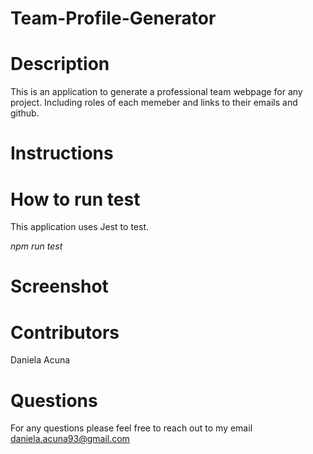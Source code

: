 # Team-Profile-Generator


# Description 

This is an application to generate a professional team webpage for any project. Including roles of each memeber and links to their emails and github. 

# Instructions 


# How to run test 

This application uses Jest to test. 

*npm run test*

# Screenshot 

# Contributors 
Daniela Acuna 

# Questions 
For any questions please feel free to reach out to my email
daniela.acuna93@gmail.com 

